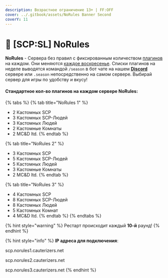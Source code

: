```yaml
---
description: Возрастное ограничение 13+ | FF:OFF
cover: ../.gitbook/assets/NoRules Banner Second
coverY: 11
---
```


# 🎉 \[SCP:SL] NoRules

**NoRules** - Сервера без правил с фиксированным количеством [плагинов](broken-reference) на каждом. Они меняются [каждое воскресенье](../scpsl-features/server-systems/seasons-system/). Списки плагинов на неделе выводятся командой `/season` в бот чате на нашем [**Discord**](https://discord.com/invite/376sEKP2tX) сервере или `.season` непосредственно на самом сервере. Выбирай сервер для игры по удобству и вкусу!

#### Стандартное кол-во плагинов на каждом сервере **NoRules**:

{% tabs %}
{% tab title="NoRules 1" %}
* 2 Кастомных SCP
* 3 Кастомных SCP-Людей
* 3 Кастомных Людей
* 2 Кастомные Комнаты
* 2 MC\&D ltd.
{% endtab %}

{% tab title="NoRules 2" %}
* 3 Кастомных SCP
* 5 Кастомных SCP-Людей
* 5 Кастомных Людей
* 3 Кастомные Комнаты
* 2 MC\&D ltd.
{% endtab %}

{% tab title="NoRules 3" %}
* 4 Кастомных SCP
* 8 Кастомных SCP-Людей
* 8 Кастомных Людей
* 5 Кастомных Комнат
* 4 MC\&D ltd.
{% endtab %}
{% endtabs %}

{% hint style="warning" %}
Рестарт происходит каждый **10-й** раунд!
{% endhint %}

{% hint style="info" %}
**IP адреса для подключения**:

scp.norules1.cauterizers.net

scp.norules2.cauterizers.net

scp.norules3.cauterizers.net
{% endhint %}
